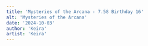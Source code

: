 ```yaml
---
title: 'Mysteries of the Arcana - 7.58 Birthday 16'
alt: 'Mysteries of the Arcana'
date: '2024-10-03'
author: 'Keira'
artist: 'Keira'
---
```

